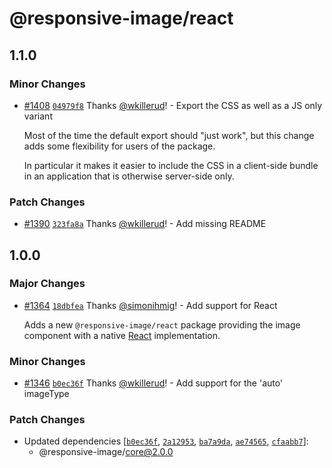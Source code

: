 # @responsive-image/react

## 1.1.0

### Minor Changes

- [#1408](https://github.com/simonihmig/responsive-image/pull/1408) [`04979f8`](https://github.com/simonihmig/responsive-image/commit/04979f823085a1894219e7070f79138fca0e7558) Thanks [@wkillerud](https://github.com/wkillerud)! - Export the CSS as well as a JS only variant

  Most of the time the default export should "just work", but this change adds some flexibility for users of the package.

  In particular it makes it easier to include the CSS in a client-side bundle in an application that is otherwise server-side only.

### Patch Changes

- [#1390](https://github.com/simonihmig/responsive-image/pull/1390) [`323fa8a`](https://github.com/simonihmig/responsive-image/commit/323fa8adf9aec78d41c105f56c51fae008ef6ae6) Thanks [@wkillerud](https://github.com/wkillerud)! - Add missing README

## 1.0.0

### Major Changes

- [#1364](https://github.com/simonihmig/responsive-image/pull/1364) [`18dbfea`](https://github.com/simonihmig/responsive-image/commit/18dbfeacb051929631d42a7424e3638a4d0d2339) Thanks [@simonihmig](https://github.com/simonihmig)! - Add support for React

  Adds a new `@responsive-image/react` package providing the image component with a native [React](https://react.dev/) implementation.

### Minor Changes

- [#1346](https://github.com/simonihmig/responsive-image/pull/1346) [`b0ec36f`](https://github.com/simonihmig/responsive-image/commit/b0ec36f1c69fe7a92c86b7acb3ea2198b7b2b9ea) Thanks [@wkillerud](https://github.com/wkillerud)! - Add support for the 'auto' imageType

### Patch Changes

- Updated dependencies [[`b0ec36f`](https://github.com/simonihmig/responsive-image/commit/b0ec36f1c69fe7a92c86b7acb3ea2198b7b2b9ea), [`2a12953`](https://github.com/simonihmig/responsive-image/commit/2a12953af08d22d5d9ba255c8a53025afd616a17), [`ba7a9da`](https://github.com/simonihmig/responsive-image/commit/ba7a9da44d73cfaecb2e57ea7862af519f90b494), [`ae74565`](https://github.com/simonihmig/responsive-image/commit/ae74565a5415a4d98187b6bc7b67b9db3d7c3aa0), [`cfaabb7`](https://github.com/simonihmig/responsive-image/commit/cfaabb7f56e312fdefcd50aacde4810eb1667179)]:
  - @responsive-image/core@2.0.0
